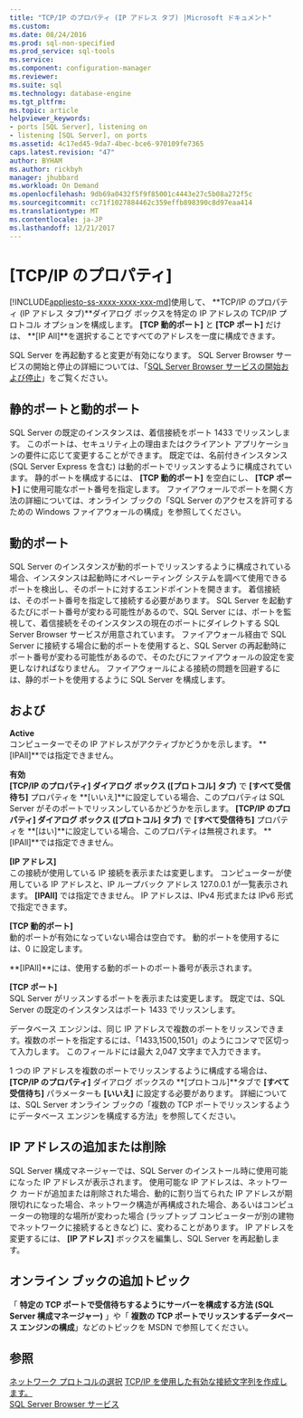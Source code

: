 ```yaml
---
title: "TCP/IP のプロパティ (IP アドレス タブ) |Microsoft ドキュメント"
ms.custom: 
ms.date: 08/24/2016
ms.prod: sql-non-specified
ms.prod_service: sql-tools
ms.service: 
ms.component: configuration-manager
ms.reviewer: 
ms.suite: sql
ms.technology: database-engine
ms.tgt_pltfrm: 
ms.topic: article
helpviewer_keywords:
- ports [SQL Server], listening on
- listening [SQL Server], on ports
ms.assetid: 4c17ed45-9da7-4bec-bce6-970109fe7365
caps.latest.revision: "47"
author: BYHAM
ms.author: rickbyh
manager: jhubbard
ms.workload: On Demand
ms.openlocfilehash: 9db69a0432f5f9f85001c4443e27c5b08a272f5c
ms.sourcegitcommit: cc71f1027884462c359effb898390c8d97eaa414
ms.translationtype: MT
ms.contentlocale: ja-JP
ms.lasthandoff: 12/21/2017
---
```

# <a name="tcpip-properties-ip-addresses-tab"></a>[TCP/IP のプロパティ]
[!INCLUDE[appliesto-ss-xxxx-xxxx-xxx-md](../../includes/appliesto-ss-xxxx-xxxx-xxx-md.md)]使用して、 **TCP/IP のプロパティ (IP アドレス タブ)**ダイアログ ボックスを特定の IP アドレスの TCP/IP プロトコル オプションを構成します。 **[TCP 動的ポート]** と **[TCP ポート]** だけは、 **[IP All]**を選択することですべてのアドレスを一度に構成できます。  
  
 SQL Server を再起動すると変更が有効になります。 SQL Server Browser サービスの開始と停止の詳細については、「[SQL Server Browser サービスの開始および停止](../../database-engine/configure-windows/start-stop-pause-resume-restart-sql-server-services.md)」をご覧ください。  
  
## <a name="static-vs-dynamic-ports"></a>静的ポートと動的ポート  
 SQL Server の既定のインスタンスは、着信接続をポート 1433 でリッスンします。 このポートは、セキュリティ上の理由またはクライアント アプリケーションの要件に応じて変更することができます。 既定では、名前付きインスタンス (SQL Server Express を含む) は動的ポートでリッスンするように構成されています。 静的ポートを構成するには、 **[TCP 動的ポート]** を空白にし、 **[TCP ポート]** に使用可能なポート番号を指定します。 ファイアウォールでポートを開く方法の詳細については、オンライン ブックの「SQL Server のアクセスを許可するための Windows ファイアウォールの構成」を参照してください。  
  
## <a name="dynamic-ports"></a>動的ポート  
 SQL Server のインスタンスが動的ポートでリッスンするように構成されている場合、インスタンスは起動時にオペレーティング システムを調べて使用できるポートを検出し、そのポートに対するエンドポイントを開きます。 着信接続は、そのポート番号を指定して接続する必要があります。 SQL Server を起動するたびにポート番号が変わる可能性があるので、SQL Server には、ポートを監視して、着信接続をそのインスタンスの現在のポートにダイレクトする SQL Server Browser サービスが用意されています。 ファイアウォール経由で SQL Server に接続する場合に動的ポートを使用すると、SQL Server の再起動時にポート番号が変わる可能性があるので、そのたびにファイアウォールの設定を変更しなければなりません。 ファイアウォールによる接続の問題を回避するには、静的ポートを使用するように SQL Server を構成します。  
  
## <a name="options"></a>および  
 **Active**  
 コンピューターでその IP アドレスがアクティブかどうかを示します。 **[IPAll]**では指定できません。  
  
 **有効**  
 **[TCP/IP のプロパティ] ダイアログ ボックス ([プロトコル] タブ)** で **[すべて受信待ち]** プロパティを **[いいえ]**に設定している場合、このプロパティは SQL Server がそのポートでリッスンしているかどうかを示します。 **[TCP/IP のプロパティ] ダイアログ ボックス ([プロトコル] タブ)** で **[すべて受信待ち]** プロパティを **[はい]**に設定している場合、このプロパティは無視されます。 **[IPAll]**では指定できません。  
  
 **[IP アドレス]**  
 この接続が使用している IP 接続を表示または変更します。 コンピューターが使用している IP アドレスと、IP ループバック アドレス 127.0.0.1 が一覧表示されます。 **[IPAll]** では指定できません。 IP アドレスは、IPv4 形式または IPv6 形式で指定できます。  
  
 **[TCP 動的ポート]**  
 動的ポートが有効になっていない場合は空白です。 動的ポートを使用するには、0 に設定します。  
  
 **[IPAll]**には、使用する動的ポートのポート番号が表示されます。  
  
 **[TCP ポート]**  
 SQL Server がリッスンするポートを表示または変更します。 既定では、SQL Server の既定のインスタンスはポート 1433 でリッスンします。  
  
 データベース エンジンは、同じ IP アドレスで複数のポートをリッスンできます。複数のポートを指定するには、「1433,1500,1501」のようにコンマで区切って入力します。 このフィールドには最大 2,047 文字まで入力できます。  
  
 1 つの IP アドレスを複数のポートでリッスンするように構成する場合は、 **[TCP/IP のプロパティ]** ダイアログ ボックスの **[プロトコル]**タブで **[すべて受信待ち]** パラメーターも **[いいえ]** に設定する必要があります。 詳細については、SQL Server オンライン ブックの「複数の TCP ポートでリッスンするようにデータベース エンジンを構成する方法」を参照してください。  
  
## <a name="adding-or-removing-ip-addresses"></a>IP アドレスの追加または削除  
 SQL Server 構成マネージャーでは、SQL Server のインストール時に使用可能になった IP アドレスが表示されます。 使用可能な IP アドレスは、ネットワーク カードが追加または削除された場合、動的に割り当てられた IP アドレスが期限切れになった場合、ネットワーク構造が再構成された場合、あるいはコンピューターの物理的な場所が変わった場合 (ラップトップ コンピューターが別の建物でネットワークに接続するときなど) に、変わることがあります。 IP アドレスを変更するには、 **[IP アドレス]** ボックスを編集し、SQL Server を再起動します。  
  
## <a name="additional-topics-in-books-online"></a>オンライン ブックの追加トピック  
 「 **特定の TCP ポートで受信待ちするようにサーバーを構成する方法 (SQL Server 構成マネージャー)** 」や「 **複数の TCP ポートでリッスンするデータベース エンジンの構成**」などのトピックを MSDN で参照してください。  
  
## <a name="see-also"></a>参照  
 [ネットワーク プロトコルの選択](https://msdn.microsoft.com/library/ms187892(v=sql.120).aspx)   
 [TCP/IP を使用した有効な接続文字列を作成します。](creating-a-valid-connection-string-using-tcp-ip.md)   
 [SQL Server Browser サービス](https://msdn.microsoft.com/library/ms181087(v=sql.130).aspx)  
  
  
